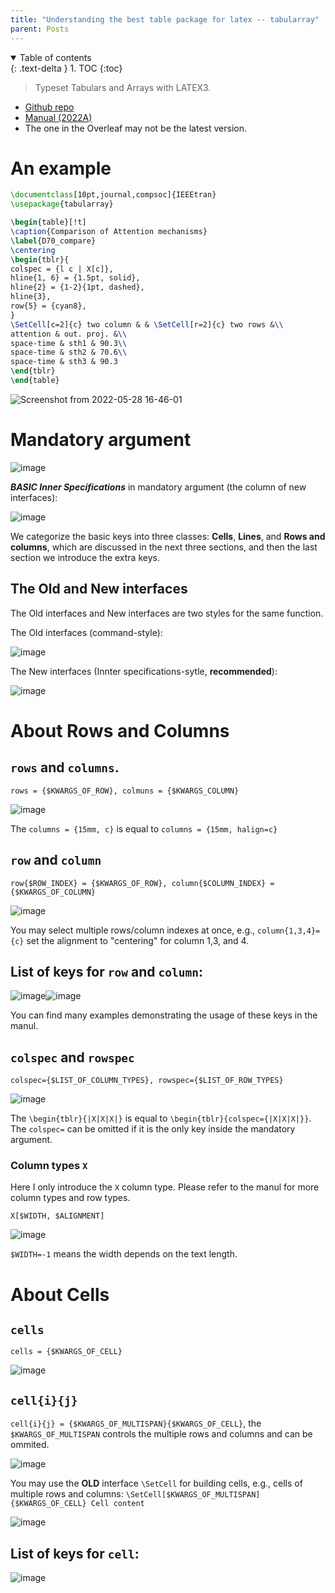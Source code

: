 ```yaml
---
title: "Understanding the best table package for latex -- tabularray"
parent: Posts
---
```

<details open markdown="block">
  <summary>
    Table of contents
  </summary>
  {: .text-delta }
1. TOC
{:toc}
</details>

> Typeset Tabulars and Arrays with LATEX3.

- [Github repo](https://github.com/lvjr/tabularray)
- [Manual (2022A)](https://ctan.math.illinois.edu/macros/latex/contrib/tabularray/tabularray.pdf)
- The one in the Overleaf may not be the latest version.

# An example
```latex
\documentclass[10pt,journal,compsoc]{IEEEtran}
\usepackage{tabularray}

\begin{table}[!t]
\caption{Comparison of Attention mechanisms}
\label{D70_compare}
\centering
\begin{tblr}{
colspec = {l c | X[c]},
hline{1, 6} = {1.5pt, solid},
hline{2} = {1-2}{1pt, dashed},
hline{3},
row{5} = {cyan8},
}
\SetCell[c=2]{c} two column & & \SetCell[r=2]{c} two rows &\\
attention & out. proj. &\\
space-time & sth1 & 90.3\\
space-time & sth2 & 70.6\\
space-time & sth3 & 90.3
\end{tblr}
\end{table}
```
![Screenshot from 2022-05-28 16-46-01](https://user-images.githubusercontent.com/42603768/170818166-1bde1476-01ce-4bae-8899-b648d0c1ca1f.png)

# Mandatory argument
![image](https://user-images.githubusercontent.com/42603768/223297269-d980182d-62f6-4a2d-8112-3a9b50c4611a.png)

***BASIC Inner Specifications*** in mandatory argument (the column of new interfaces):

![image](https://user-images.githubusercontent.com/42603768/222946721-926ff5fb-95c1-488b-9c3d-6e8757f03779.png)

We categorize the basic keys into three classes: **Cells**, **Lines**, and **Rows and columns**, which are discussed in the next three sections, and then the last section we introduce the extra keys.

## The Old and New interfaces
The Old interfaces and New interfaces are two styles for the same function.

The Old interfaces (command-style):

![image](https://user-images.githubusercontent.com/42603768/222946481-825fd26b-b630-4ad4-afd3-aa3107341528.png)

The New interfaces (Innter specifications-sytle, **recommended**):

![image](https://user-images.githubusercontent.com/42603768/222946601-6e07be91-d0d4-4a77-978f-0b4123194290.png)

# About Rows and Columns
## `rows` and `columns`. 
`rows = {$KWARGS_OF_ROW}, colmuns = {$KWARGS_COLUMN}`

![image](https://user-images.githubusercontent.com/42603768/222944839-9933d1fc-3511-41b5-8acf-d05549829bea.png)

The `columns = {15mm, c}` is equal to `columns = {15mm, halign=c}`

## `row` and `column`
`row{$ROW_INDEX} = {$KWARGS_OF_ROW}, column{$COLUMN_INDEX} = {$KWARGS_OF_COLUMN}`

![image](https://user-images.githubusercontent.com/42603768/222945209-1670ac55-ef9f-4cc8-8fd8-8bc913e39151.png)

You may select multiple rows/column indexes at once, e.g., `column{1,3,4}={c}` set the alignment to "centering" for column 1,3, and 4.

## List of **keys** for `row` and `column`:

![image](https://user-images.githubusercontent.com/42603768/222945017-df9ecb46-e67d-4104-9f47-9fc584420660.png)![image](https://user-images.githubusercontent.com/42603768/222945033-03769634-b680-44ca-b47b-bee5d77cefb7.png)

You can find many examples demonstrating the usage of these keys in the manul.


## `colspec` and `rowspec`
`colspec={$LIST_OF_COLUMN_TYPES}, rowspec={$LIST_OF_ROW_TYPES}`

![image](https://user-images.githubusercontent.com/42603768/222945543-e0eaacb5-db4a-4757-8b97-49845c528475.png)

The `\begin{tblr}{|X|X|X|}` is equal to `\begin{tblr}{colspec={|X|X|X|}}`. The `colspec=` can be omitted if it is the only key inside the mandatory argument.
### Column types `X`
Here I only introduce the `X` column type. Please refer to the manul for more column types and row types.

`X[$WIDTH, $ALIGNMENT]`

![image](https://user-images.githubusercontent.com/42603768/222944575-ae19f292-dd42-488b-b62d-2760d1e920b4.png)

`$WIDTH=-1` means the width depends on the text length.

# About Cells
## `cells`
`cells = {$KWARGS_OF_CELL}`

![image](https://user-images.githubusercontent.com/42603768/223299304-27ed5383-587d-4acb-be43-d1ce6033a91b.png)

## `cell{i}{j}`
`cell{i}{j} = {$KWARGS_OF_MULTISPAN}{$KWARGS_OF_CELL}`, the `$KWARGS_OF_MULTISPAN` controls the multiple rows and columns and can be ommited.

![image](https://user-images.githubusercontent.com/42603768/223299749-83c75690-550e-408f-a59f-c115130539b4.png)

You may use the **OLD** interface `\SetCell` for building cells, e.g., cells of multiple rows and columns:
`\SetCell[$KWARGS_OF_MULTISPAN]{$KWARGS_OF_CELL} Cell content`

![image](https://user-images.githubusercontent.com/42603768/222944592-816619ab-694a-43ab-811e-3cb249418d32.png)

## List of **keys** for `cell`:

![image](https://user-images.githubusercontent.com/42603768/223301653-7013f193-1d7b-4888-be63-ead60731ca1c.png)
